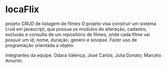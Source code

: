 # locaFlix
projeto CRUD de listagem de filmes
O projeto visa construir um sistema crud em javascript, que possua os modulos de alteração, cadastro, exclusão e consulta de um repositório de filmes, onde cada filme vai possuir um id, nome, duração, genero e sinopse.
Fazer uso de programação orientada a objeto.

Integrantes da equipe.
Odara Valença;
José Carlos;
Julia Donato;
Marcelo Amorim.